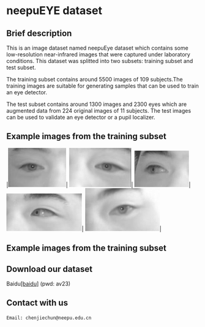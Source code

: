 # neepuEYE dataset
## Brief description
This is an image dataset named neepuEye dataset which contains some low-resolution near-infrared images that were captured under laboratory conditions. 
This dataset was splitted into two subsets: training subset and test subset. 

The training subset contains around 5500 images of 109 subjects.The training images are suitable for generating  samples that can be used to train an eye detector.

The test subset contains around 1300 images and 2300 eyes which are augmented data from 224 original images of 11 subjects. The test images can be used to validate an eye detector or a pupil localizer.
## Example images from the training subset 
|![Alt text](/Images/train/1/133_15.jpg)| ![Alt text](/Images/train/1/133_8_2.jpg)| ![Alt text](/Images/train/1/133_25.jpg)| ![Alt text](/Images/train/1/133_26_2.jpg)| ![Alt text](/Images/train/1/133_38.jpg)| 
## Example images from the training subset

## Download our dataset
Baidu[[baidu]](https://pan.baidu.com/s/1WjVxmZpmuyMWtR4aH5v2nQ)
(pwd: av23)

## Contact with us
<pre><code>Email: chenjiechun@neepu.edu.cn</code></pre>
